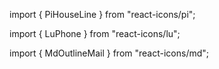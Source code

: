 
import { PiHouseLine } from "react-icons/pi";
<PiHouseLine />


import { LuPhone } from "react-icons/lu";
<LuPhone />

import { MdOutlineMail } from "react-icons/md";
<MdOutlineMail />